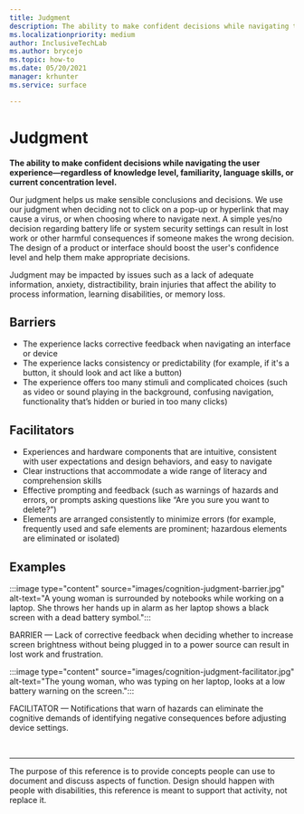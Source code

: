 ```yaml
---
title: Judgment
description: The ability to make confident decisions while navigating the user experience—regardless of knowledge level, familiarity, language skills, or current concentration level.
ms.localizationpriority: medium
author: InclusiveTechLab
ms.author: brycejo
ms.topic: how-to
ms.date: 05/20/2021
manager: krhunter
ms.service: surface

---
```


# Judgment

**The ability to make confident decisions while navigating the user experience—regardless of knowledge level, familiarity, language skills, or current concentration level.**

Our judgment helps us make sensible conclusions and decisions. We use our judgment when deciding not to click on a pop-up or hyperlink that may cause a virus, or when choosing where to navigate next. A simple yes/no decision regarding battery life or system security settings can result in lost work or other harmful consequences if someone makes the wrong decision. The design of a product or interface should boost the user&apos;s confidence level and help them make appropriate decisions.

Judgment may be impacted by issues such as a lack of adequate information, anxiety, distractibility, brain injuries that affect the ability to process information, learning disabilities, or memory loss.

## Barriers

* The experience lacks corrective feedback when navigating an interface or device
* The experience lacks consistency or predictability (for example, if it's a button, it should look and act like a button)
* The experience offers too many stimuli and complicated choices (such as video or sound playing in the background, confusing navigation, functionality that’s hidden or buried in too many clicks)

## Facilitators

* Experiences and hardware components that are intuitive, consistent with user expectations and design behaviors, and easy to navigate 
* Clear instructions that accommodate a wide range of literacy and comprehension skills​
* Effective prompting and feedback (such as warnings of hazards and errors, or prompts asking questions like “Are you sure you want to delete?”)
* Elements are arranged consistently to minimize errors (for example, frequently used and safe elements are prominent; hazardous elements are eliminated or isolated)

## Examples

:::image type="content" source="images/cognition-judgment-barrier.jpg" alt-text="A young woman is surrounded by notebooks while working on a laptop. She throws her hands up in alarm as her laptop shows a black screen with a dead battery symbol.":::

BARRIER — Lack of corrective feedback when deciding whether to increase screen brightness without being plugged in to a power source can result in lost work and frustration. 


:::image type="content" source="images/cognition-judgment-facilitator.jpg" alt-text="The young woman, who was typing on her laptop, looks at a low battery warning on the screen.":::

FACILITATOR — Notifications that warn of hazards can eliminate the cognitive demands of identifying negative consequences before adjusting device settings.


&nbsp;

[comment]: # (Footer statement)
___
The purpose of this reference is to provide concepts people can use to document and discuss aspects of function. Design should happen with people with disabilities, this reference is meant to support that activity, not replace it. 